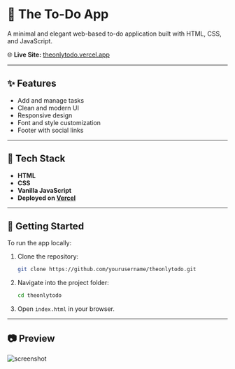 # 📝 The To-Do App

A minimal and elegant web-based to-do application built with HTML, CSS, and JavaScript.

🌐 **Live Site:** [theonlytodo.vercel.app](https://theonlytodo.vercel.app/)

---

## ✨ Features

- Add and manage tasks
- Clean and modern UI
- Responsive design
- Font and style customization
- Footer with social links

---

## 📁 Tech Stack

- **HTML**
- **CSS**
- **Vanilla JavaScript**
- **Deployed on [Vercel](https://vercel.com/)**

---

## 🚀 Getting Started

To run the app locally:

1. Clone the repository:
   ```bash
   git clone https://github.com/yourusername/theonlytodo.git

2.  Navigate into the project folder:
    ```bash
    cd theonlytodo

3. Open `index.html` in your browser.

---

## 📷 Preview

![screenshot](https://github.com/user-attachments/assets/df18e8a0-f5b2-46ad-b67c-8bbd59abf68d)

